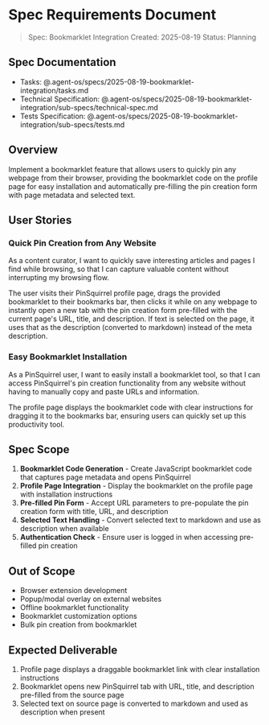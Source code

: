 # Spec Requirements Document

> Spec: Bookmarklet Integration
> Created: 2025-08-19
> Status: Planning

## Spec Documentation

- Tasks: @.agent-os/specs/2025-08-19-bookmarklet-integration/tasks.md
- Technical Specification: @.agent-os/specs/2025-08-19-bookmarklet-integration/sub-specs/technical-spec.md
- Tests Specification: @.agent-os/specs/2025-08-19-bookmarklet-integration/sub-specs/tests.md

## Overview

Implement a bookmarklet feature that allows users to quickly pin any webpage from their browser, providing the bookmarklet code on the profile page for easy installation and automatically pre-filling the pin creation form with page metadata and selected text.

## User Stories

### Quick Pin Creation from Any Website

As a content curator, I want to quickly save interesting articles and pages I find while browsing, so that I can capture valuable content without interrupting my browsing flow.

The user visits their PinSquirrel profile page, drags the provided bookmarklet to their bookmarks bar, then clicks it while on any webpage to instantly open a new tab with the pin creation form pre-filled with the current page's URL, title, and description. If text is selected on the page, it uses that as the description (converted to markdown) instead of the meta description.

### Easy Bookmarklet Installation

As a PinSquirrel user, I want to easily install a bookmarklet tool, so that I can access PinSquirrel's pin creation functionality from any website without having to manually copy and paste URLs and information.

The profile page displays the bookmarklet code with clear instructions for dragging it to the bookmarks bar, ensuring users can quickly set up this productivity tool.

## Spec Scope

1. **Bookmarklet Code Generation** - Create JavaScript bookmarklet code that captures page metadata and opens PinSquirrel
2. **Profile Page Integration** - Display the bookmarklet on the profile page with installation instructions  
3. **Pre-filled Pin Form** - Accept URL parameters to pre-populate the pin creation form with title, URL, and description
4. **Selected Text Handling** - Convert selected text to markdown and use as description when available
5. **Authentication Check** - Ensure user is logged in when accessing pre-filled pin creation

## Out of Scope

- Browser extension development
- Popup/modal overlay on external websites
- Offline bookmarklet functionality
- Bookmarklet customization options
- Bulk pin creation from bookmarklet

## Expected Deliverable

1. Profile page displays a draggable bookmarklet link with clear installation instructions
2. Bookmarklet opens new PinSquirrel tab with URL, title, and description pre-filled from the source page
3. Selected text on source page is converted to markdown and used as description when present